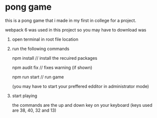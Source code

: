 # pong game

this is a pong game that i made in my first in college for a project. 

webpack 6 was used in this project so you may have to download was

1) open terminal in root file location 

2) run the following commands 

   npm install        // install the recuired packages 
   
   npm audit fix      // fixes warning (if shown) 
   
   npm run start      // run game 
   
      (you may have to start your preffered edditor in administrator mode)
   
3) start playing 
   
   the commands are the up and down key on your keyboard (keys used are 38, 40, 32 and 13)
   
